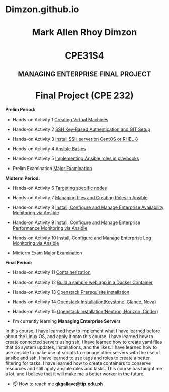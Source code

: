 # Dimzon.github.io

<h1 align="center"><strong>Mark Allen Rhoy Dimzon</strong></h1>
<h1 align="center">CPE31S4</h1>
<h2 align="center">MANAGING ENTERPRISE FINAL PROJECT</h2>

<h1 align="center">Final Project (CPE 232)</h1>

<p><strong>Prelim Period: </strong></p>

- Hands-on Activity 1 [Creating Virtual Machines](https://github.com/mardimzon/HOA1.git)

- Hands-on Activity 2 [SSH Key-Based Authentication and GIT Setup](https://github.com/mardimzon/HOA2.git)

- Hands-on Activity 3 [Install SSH server on CentOS or RHEL 8]()

- Hands-on Activity 4 [Ansible Basics]()

- Hands-on Activity 5 [Implementing Ansible roles in playbooks]()

- Prelim Examination [Major Examination](https://github.com/mardimzon/Dimzon_PrelimExam.git)

<p><strong>Midterm Period: </strong></p>

- Hands-on Activity 6 [Targeting specific nodes](https://github.com/mardimzon/HOA6.git)

- Hands-on Activity 7 [Managing files and Creating Roles in Ansible](https://github.com/mardimzon/HOA7.git)

- Hands-on Activity 8 [Install, Configure and Manage Enterprise Availability Monitoring via Ansible](https://github.com/mardimzon/HOA8.git)

- Hands-on Activity 9 [Install, Configure and Manage Enterprise Performance Monitoring via Ansible](https://github.com/mardimzon/HOA9.git)

- Hands-on Activity 10 [Install, Configure and Manage Enterprise Log Monitoring via Ansible](https://github.com/mardimzon/HOA10.git)

- Midterm Exam [Major Examination]()

<p><strong>Final Period: </strong></p>

- Hands-on Activity 11 [Containerization](https://github.com/mardimzon/HOA11.git)

- Hands-on Activity 12 [Build a sample web app in a Docker Container](https://github.com/mardimzon/act12.git)

- Hands-on Activity 13 [Openstack Prerequisite Installation](https://github.com/mardimzon/HOA13.git)

- Hands-on Activity 14 [Openstack Installation(Keystone, Glance, Nova)](https://github.com/mardimzon/HOA14.git)

- Hands-on Activity 15 [Openstack Installation(Neutron, Horizon, Cinder)](https://github.com/mardimzon/HOA15.git)

- I’m currently learning **Managing Enterprise Servers**

<body align="left">In this course, I have learned how to implement what I have learned before about the Linux OS, and apply it onto this course. I have learned how to create connected servers using ssh, I have learned how to create yaml files that do system updates, installations, and the likes. I have learned how to use ansible to make use of scripts to manage other servers with the use of ansibe and ssh. I have learned to use tags and roles to create a better filtering for tasks. I have learned how to create containers to conserve resources and still apply ansible roles and tasks. This course has taught me a lot, and I believe that it will make me a better worker in the future.</body>

- 📫 How to reach me **qkgallave@tip.edu.ph**
